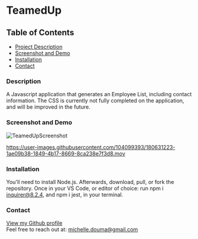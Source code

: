 # TeamedUp

## Table of Contents

- [Project Description](#id-description)
- [Screenshot and Demo](#id-screenshot)
- [Installation](#id-installation)
- [Contact](#id-questions)

<div id='id-description'/>  

### Description
A Javascript application that generates an Employee List, including contact information. The CSS is currently not fully completed on the application, and will be improved in the future. 


<div id='id-screenshot'/>   

### Screenshot and Demo

![TeamedUpScreenshot](https://user-images.githubusercontent.com/104099393/180631289-ff679663-a3c2-42ae-8f3c-469db8b7303a.png)


https://user-images.githubusercontent.com/104099393/180631223-1ae09b38-1849-4b17-8669-8ca238e7f3d8.mov

<div id='id-installation'/>   

### Installation
You'll need to install Node.js. Afterwards, download, pull, or fork the repository. Once in your VS Code, or editor of choice: run npm i inquirer@8.2.4, and npm i jest, in your terminal.


 <div id='id-questions'/>   

### Contact
[View my Github profile](www.github.com/Amuodmi)  
Feel free to reach out at: <a href= "mailto:michelle.douma@gmail.com">michelle.douma@gmail.com</a>